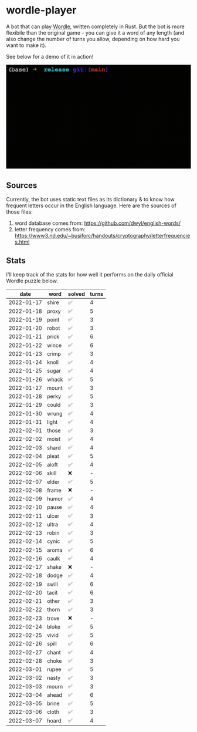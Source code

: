 # wordle-player

A bot that can play [Wordle](https://www.powerlanguage.co.uk/wordle/), written completely in Rust. But the bot is more flexibile than the original game - you can give it a word of any length (and also change the number of turns you allow, depending on how hard you want to make it).

See below for a demo of it in action!

![A demo of it in action!](images/wordle-player-demo.gif)

## Sources
Currently, the bot uses static text files as its dictionary & to know how frequent letters occur in the English language. Here are the sources of those files:
 1. word database comes from: https://github.com/dwyl/english-words/
 2. letter frequency comes from: https://www3.nd.edu/~busiforc/handouts/cryptography/letterfrequencies.html

## Stats

I'll keep track of the stats for how well it performs on the daily official Wordle puzzle below.

|    date    | word  |       solved       | turns |
| ---------- | ----- | ------------------ | ----- |
| 2022-01-17 | shire | :white_check_mark: |   4   |
| 2022-01-18 | proxy | :white_check_mark: |   5   |
| 2022-01-19 | point | :white_check_mark: |   3   |
| 2022-01-20 | robot | :white_check_mark: |   3   |
| 2022-01-21 | prick | :white_check_mark: |   6   |
| 2022-01-22 | wince | :white_check_mark: |   6   |
| 2022-01-23 | crimp | :white_check_mark: |   3   |
| 2022-01-24 | knoll | :white_check_mark: |   4   |
| 2022-01-25 | sugar | :white_check_mark: |   4   |
| 2022-01-26 | whack | :white_check_mark: |   5   |
| 2022-01-27 | mount | :white_check_mark: |   3   |
| 2022-01-28 | perky | :white_check_mark: |   5   |
| 2022-01-29 | could | :white_check_mark: |   3   |
| 2022-01-30 | wrung | :white_check_mark: |   4   |
| 2022-01-31 | light | :white_check_mark: |   4   |
| 2022-02-01 | those | :white_check_mark: |   3   |
| 2022-02-02 | moist | :white_check_mark: |   4   |
| 2022-02-03 | shard | :white_check_mark: |   4   |
| 2022-02-04 | pleat | :white_check_mark: |   5   |
| 2022-02-05 | aloft | :white_check_mark: |   4   |
| 2022-02-06 | skill |         :x:        |   -   |
| 2022-02-07 | elder | :white_check_mark: |   5   |
| 2022-02-08 | frame |         :x:        |   -   |
| 2022-02-09 | humor | :white_check_mark: |   4   |
| 2022-02-10 | pause | :white_check_mark: |   4   |
| 2022-02-11 | ulcer | :white_check_mark: |   3   |
| 2022-02-12 | ultra | :white_check_mark: |   4   |
| 2022-02-13 | robin | :white_check_mark: |   3   |
| 2022-02-14 | cynic | :white_check_mark: |   5   |
| 2022-02-15 | aroma | :white_check_mark: |   6   |
| 2022-02-16 | caulk | :white_check_mark: |   4   |
| 2022-02-17 | shake |         :x:        |   -   |
| 2022-02-18 | dodge | :white_check_mark: |   4   |
| 2022-02-19 | swill | :white_check_mark: |   6   |
| 2022-02-20 | tacit | :white_check_mark: |   6   |
| 2022-02-21 | other | :white_check_mark: |   3   |
| 2022-02-22 | thorn | :white_check_mark: |   3   |
| 2022-02-23 | trove |         :x:        |   -   |
| 2022-02-24 | bloke | :white_check_mark: |   5   |
| 2022-02-25 | vivid | :white_check_mark: |   5   |
| 2022-02-26 | spill | :white_check_mark: |   6   |
| 2022-02-27 | chant | :white_check_mark: |   4   |
| 2022-02-28 | choke | :white_check_mark: |   3   |
| 2022-03-01 | rupee | :white_check_mark: |   5   |
| 2022-03-02 | nasty | :white_check_mark: |   3   |
| 2022-03-03 | mourn | :white_check_mark: |   3   |
| 2022-03-04 | ahead | :white_check_mark: |   6   |
| 2022-03-05 | brine | :white_check_mark: |   5   |
| 2022-03-06 | cloth | :white_check_mark: |   3   |
| 2022-03-07 | hoard | :white_check_mark: |   4   |
